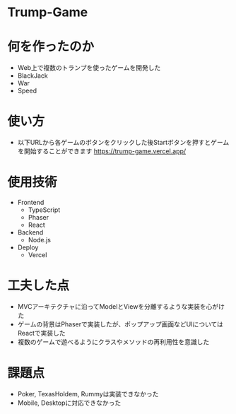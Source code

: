 # Trump-Game

# 何を作ったのか
- Web上で複数のトランプを使ったゲームを開発した
 - BlackJack
 - War
 - Speed

# 使い方
- 以下URLから各ゲームのボタンをクリックした後Startボタンを押すとゲームを開始することができます
https://trump-game.vercel.app/

# 使用技術
- Frontend
  - TypeScript
  - Phaser
  - React
- Backend
  - Node.js
- Deploy
  - Vercel

# 工夫した点

- MVCアーキテクチャに沿ってModelとViewを分離するような実装を心がけた
- ゲームの背景はPhaserで実装したが、ポップアップ画面などUIについてはReactで実装した
- 複数のゲームで遊べるようにクラスやメソッドの再利用性を意識した

# 課題点

- Poker, TexasHoldem, Rummyは実装できなかった
- Mobile, Desktopに対応できなかった
